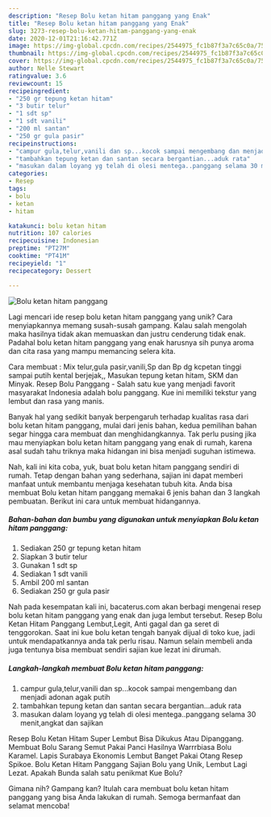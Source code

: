```yaml
---
description: "Resep Bolu ketan hitam panggang yang Enak"
title: "Resep Bolu ketan hitam panggang yang Enak"
slug: 3273-resep-bolu-ketan-hitam-panggang-yang-enak
date: 2020-12-01T21:16:42.771Z
image: https://img-global.cpcdn.com/recipes/2544975_fc1b87f3a7c65c0a/751x532cq70/bolu-ketan-hitam-panggang-foto-resep-utama.jpg
thumbnail: https://img-global.cpcdn.com/recipes/2544975_fc1b87f3a7c65c0a/751x532cq70/bolu-ketan-hitam-panggang-foto-resep-utama.jpg
cover: https://img-global.cpcdn.com/recipes/2544975_fc1b87f3a7c65c0a/751x532cq70/bolu-ketan-hitam-panggang-foto-resep-utama.jpg
author: Nelle Stewart
ratingvalue: 3.6
reviewcount: 15
recipeingredient:
- "250 gr tepung ketan hitam"
- "3 butir telur"
- "1 sdt sp"
- "1 sdt vanili"
- "200 ml santan"
- "250 gr gula pasir"
recipeinstructions:
- "campur gula,telur,vanili dan sp...kocok sampai mengembang dan menjadi adonan agak putih"
- "tambahkan tepung ketan dan santan secara bergantian...aduk rata"
- "masukan dalam loyang yg telah di olesi mentega..panggang selama 30 menit,angkat dan sajikan"
categories:
- Resep
tags:
- bolu
- ketan
- hitam

katakunci: bolu ketan hitam 
nutrition: 107 calories
recipecuisine: Indonesian
preptime: "PT27M"
cooktime: "PT41M"
recipeyield: "1"
recipecategory: Dessert

---
```



![Bolu ketan hitam panggang](https://img-global.cpcdn.com/recipes/2544975_fc1b87f3a7c65c0a/751x532cq70/bolu-ketan-hitam-panggang-foto-resep-utama.jpg)

Lagi mencari ide resep bolu ketan hitam panggang yang unik? Cara menyiapkannya memang susah-susah gampang. Kalau salah mengolah maka hasilnya tidak akan memuaskan dan justru cenderung tidak enak. Padahal bolu ketan hitam panggang yang enak harusnya sih punya aroma dan cita rasa yang mampu memancing selera kita.

Cara membuat : Mix telur,gula pasir,vanili,Sp dan Bp dg kcpetan tinggi sampai putih kental berjejak,, Masukan tepung ketan hitam, SKM dan Minyak. Resep Bolu Panggang - Salah satu kue yang menjadi favorit masyarakat Indonesia adalah bolu panggang. Kue ini memiliki tekstur yang lembut dan rasa yang manis.

Banyak hal yang sedikit banyak berpengaruh terhadap kualitas rasa dari bolu ketan hitam panggang, mulai dari jenis bahan, kedua pemilihan bahan segar hingga cara membuat dan menghidangkannya. Tak perlu pusing jika mau menyiapkan bolu ketan hitam panggang yang enak di rumah, karena asal sudah tahu triknya maka hidangan ini bisa menjadi suguhan istimewa.


Nah, kali ini kita coba, yuk, buat bolu ketan hitam panggang sendiri di rumah. Tetap dengan bahan yang sederhana, sajian ini dapat memberi manfaat untuk membantu menjaga kesehatan tubuh kita. Anda bisa membuat Bolu ketan hitam panggang memakai 6 jenis bahan dan 3 langkah pembuatan. Berikut ini cara untuk membuat hidangannya.

<!--inarticleads1-->

##### Bahan-bahan dan bumbu yang digunakan untuk menyiapkan Bolu ketan hitam panggang:

1. Sediakan 250 gr tepung ketan hitam
1. Siapkan 3 butir telur
1. Gunakan 1 sdt sp
1. Sediakan 1 sdt vanili
1. Ambil 200 ml santan
1. Sediakan 250 gr gula pasir


Nah pada kesempatan kali ini, bacaterus.com akan berbagi mengenai resep bolu ketan hitam panggang yang enak dan juga lembut tersebut. Resep Bolu Ketan Hitam Panggang Lembut,Legit, Anti gagal dan ga seret di tenggorokan. Saat ini kue bolu ketan tengah banyak dijual di toko kue, jadi untuk mendapatkannya anda tak perlu risau. Namun selain membeli anda juga tentunya bisa membuat sendiri sajian kue lezat ini dirumah. 

<!--inarticleads2-->

##### Langkah-langkah membuat Bolu ketan hitam panggang:

1. campur gula,telur,vanili dan sp...kocok sampai mengembang dan menjadi adonan agak putih
1. tambahkan tepung ketan dan santan secara bergantian...aduk rata
1. masukan dalam loyang yg telah di olesi mentega..panggang selama 30 menit,angkat dan sajikan


Resep Bolu Ketan Hitam Super Lembut Bisa Dikukus Atau Dipanggang. Membuat Bolu Sarang Semut Pakai Panci Hasilnya Warrrbiasa Bolu Karamel. Lapis Surabaya Ekonomis Lembut Banget Pakai Otang Resep Spikoe. Bolu Ketan Hitam Panggang Sajian Bolu yang Unik, Lembut Lagi Lezat. Apakah Bunda salah satu penikmat Kue Bolu? 

Gimana nih? Gampang kan? Itulah cara membuat bolu ketan hitam panggang yang bisa Anda lakukan di rumah. Semoga bermanfaat dan selamat mencoba!
